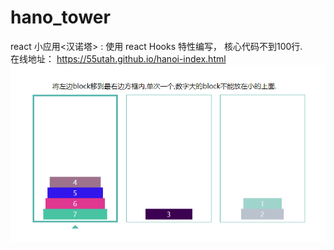 # hano_tower
react 小应用<汉诺塔> : 使用 react Hooks 特性编写， 核心代码不到100行.
<br>
在线地址： <a href='https://55utah.github.io/hanoi-index.html' target='_blank'>https://55utah.github.io/hanoi-index.html</a>
<br>
<img src='截图.PNG'/>
